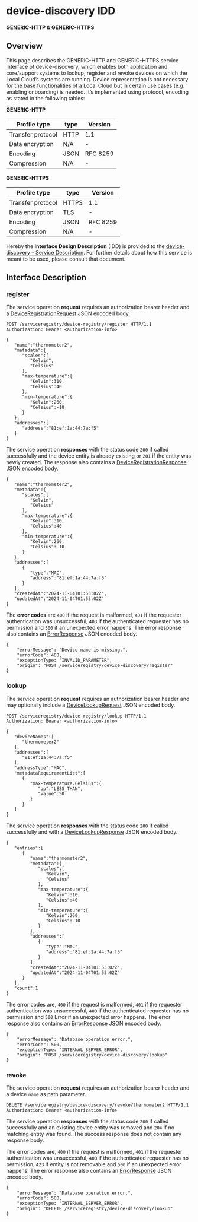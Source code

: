 # device-discovery IDD
**GENERIC-HTTP & GENERIC-HTTPS**

## Overview

This page describes the GENERIC-HTTP and GENERIC-HTTPS service interface of device-discovery, which enables both
application and core/support systems to lookup, register and revoke devices on which the Local Cloud’s systems
are running. Device representation is not necessary for the base functionalities of a Local Cloud but in certain
use cases (e.g. enabling onboarding) is needed. It’s implemented using protocol, encoding as stated in the
following tables:

**GENERIC-HTTP**

Profile type | type | Version
--- | --- | ---
Transfer protocol | HTTP | 1.1
Data encryption | N/A | -
Encoding | JSON | RFC 8259
Compression | N/A | -

**GENERIC-HTTPS**

Profile type | type | Version
--- | --- | ---
Transfer protocol | HTTPS | 1.1
Data encryption | TLS | -
Encoding | JSON | RFC 8259
Compression | N/A | -

Hereby the **Interface Design Description** (IDD) is provided to the [device-discovery – Service Description](../../assets/sd/5_0_0/device-discovery_sd.pdf). For further details about how this service is meant to be used, please consult that document.

## Interface Description

### register

The service operation **request** requires an authorization bearer header and a [DeviceRegistrationRequest](../data-models/device-registration-request.md)
JSON encoded body.

```
POST /serviceregistry/device-registry/register HTTP/1.1
Authorization: Bearer <authorization-info>

{
   "name":"thermometer2",
   "metadata":{
      "scales":[
         "Kelvin",
         "Celsius"
      ],
      "max-temperature":{
         "Kelvin":310,
         "Celsius":40
      },
      "min-temperature":{
         "Kelvin":260,
         "Celsius":-10
      }
   },
   "addresses":[      
      "address":"81:ef:1a:44:7a:f5"
   ]
}
```

The service operation **responses** with the status code `200` if called successfully and the device
entity is already existing or `201` if the entity was newly created. The response also contains a
[DeviceRegistrationResponse](../data-models/device-registration-response.md) JSON encoded body.

```
{
   "name":"thermometer2",
   "metadata":{
      "scales":[
         "Kelvin",
         "Celsius"
      ],
      "max-temperature":{
         "Kelvin":310,
         "Celsius":40
      },
      "min-temperature":{
         "Kelvin":260,
         "Celsius":-10
      }
   },
   "addresses":[
      {
         "type":"MAC",
         "address":"81:ef:1a:44:7a:f5"
      }
   ],
   "createdAt":"2024-11-04T01:53:02Z",
   "updatedAt":"2024-11-04T01:53:02Z"
}
```
The **error codes** are `400` if the request is malformed, `401` if the requester authentication was unsuccessful,
`403` if the authenticated requester has no permission and
`500` if an unexpected error happens. The error response also contains an
[ErrorResponse](../data-models/error-response.md) JSON encoded body.

```
{
    "errorMessage": "Device name is missing.",
    "errorCode": 400,
    "exceptionType: "INVALID_PARAMETER",
    "origin": "POST /serviceregistry/device-discovery/register"
}
```

### lookup

The service operation **request** requires an authorization bearer header and may optionally include a [DeviceLookupRequest](../data-models/device-lookup-request.md) JSON encoded body.

```
POST /serviceregistry/device-registry/lookup HTTP/1.1
Authorization: Bearer <authorization-info>

{
   "deviceNames":[
      "thermometer2"
   ],
   "addresses":[
      "81:ef:1a:44:7a:f5"
   ],
   "addressType":"MAC",
   "metadataRequirementList":[
      {
         "max-temperature.Celsius":{
            "op":"LESS_THAN",
            "value":50
         }
      }
   ]
}
```

The service operation **responses** with the status code `200` if called successfully and with a [DeviceLookupResponse](../data-models/device-lookup-response.md) JSON encoded body.

```
{
   "entries":[
      {
         "name":"thermometer2",
         "metadata":{
            "scales":[
               "Kelvin",
               "Celsius"
            ],
            "max-temperature":{
               "Kelvin":310,
               "Celsius":40
            },
            "min-temperature":{
               "Kelvin":260,
               "Celsius":-10
            }
         },
         "addresses":[
            {
               "type":"MAC",
               "address":"81:ef:1a:44:7a:f5"
            }
         ],
         "createdAt":"2024-11-04T01:53:02Z",
         "updatedAt":"2024-11-04T01:53:02Z"
      }
   ],
   "count":1
}
```

The error codes are, `400` if the request is malformed, `401` if the requester authentication was unsuccessful, `403` if the authenticated requester has no permission and `500` Error if an unexpected error happens. The error response also contains an [ErrorResponse](../data-models/error-response.md) JSON encoded body.

```
{
    "errorMessage": "Database operation error.",
    "errorCode": 500,
    "exceptionType: "INTERNAL_SERVER_ERROR",
    "origin": "POST /serviceregistry/device-discovery/lookup"
}
```

### revoke

The service operation **request** requires an authorization bearer header and a device `name` as path parameter.

```
DELETE /serviceregistry/device-discovery/revoke/thermometer2 HTTP/1.1
Authorization: Bearer <authorization-info>
```

The service operation **responses** with the status code `200` if called successfully and an existing device
entity was removed and `204` if no matching entity was found. The success response does not contain
any response body.

The error codes are, `400` if the request is malformed, `401` if the requester authentication was unsuccessful, `403` if the authenticated requester has no permission, `423` if entity is not removable and `500` if an unexpected error happens. The error response also contains an [ErrorResponse](../data-models/error-response.md) JSON encoded body.

```
{
    "errorMessage": "Database operation error.",
    "errorCode": 500,
    "exceptionType: "INTERNAL_SERVER_ERROR",
    "origin": "DELETE /serviceregistry/device-discovery/lookup"
}
```